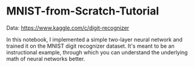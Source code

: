 # MNIST-from-Scratch-Tutorial

Data: 
https://www.kaggle.com/c/digit-recognizer

In this notebook, I implemented a simple two-layer neural network and trained it on the MNIST digit recognizer dataset. It's meant to be an instructional example, through which you can understand the underlying math of neural networks better.
